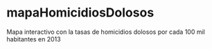 mapaHomicidiosDolosos
=====================

Mapa interactivo con la tasas de homicidios dolosos por cada 100 mil habitantes en 2013
